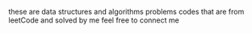 these are data structures and algorithms problems codes that are from leetCode and solved by me feel free to connect me
